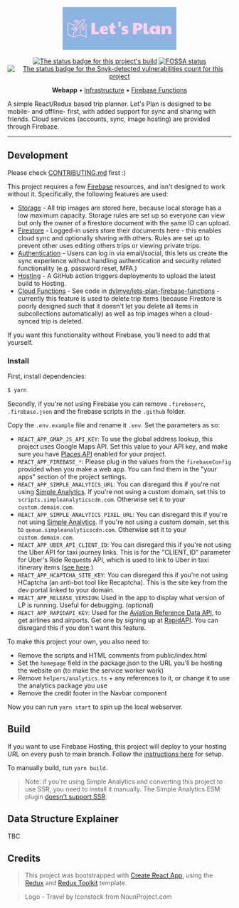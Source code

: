 <p align="center">
  <a href="https://lets-plan.ninja">
    <img src="https://raw.githubusercontent.com/dylmye/lets-plan/main/logo.png" alt="Let's Plan logo" height="96">
  </a>
</p>

<p align="center">
  <a href="https://github.com/dylmye/lets-plan/actions/workflows/firebase-hosting-merge.yml"><img alt="The status badge for this project's build" src="https://img.shields.io/github/actions/workflow/status/dylmye/lets-plan/firebase-hosting-merge.yml?logo=github"></a>
  <a href="https://app.fossa.com/projects/git%2Bgithub.com%2Fdylmye%2Flets-plan?ref=badge_shield"><img alt="FOSSA status" src="https://app.fossa.com/api/projects/git%2Bgithub.com%2Fdylmye%2Flets-plan.svg?type=shield"></a>
  <a href="https://snyk.io"><img alt="The status badge for the Snyk-detected vulnerabilities count for this project" src="https://img.shields.io/snyk/vulnerabilities/github/dylmye/lets-plan?logo=snyk"></a>
</p>

<p align="center">
    <strong>Webapp</strong> •
    <a href="https://github.com/dylmye/lets-plan-infra">Infrastructure</a> •
    <a href="https://github.com/dylmye/lets-plan-firebase-functions">Firebase Functions</a>
</p>

A simple React/Redux based trip planner. Let's Plan is designed to be mobile- and offline- first, with added support for sync and sharing with friends. Cloud services (accounts, sync, image hosting) are provided through Firebase.

---

## Development

Please check [CONTRIBUTING.md](./CONTRIBUTING.md) first :)

This project requires a few [Firebase](https://firebase.google.com/) resources, and isn't designed to work without it. Specifically, the following features are used:

* [Storage](https://firebase.google.com/products/storage) - All trip images are stored here, because local storage has a low maximum capacity. Storage rules are set up so everyone can view but only the owner of a firestore document with the same ID can upload.
* [Firestore](https://firebase.google.com/products/firestore) - Logged-in users store their documents here - this enables cloud sync and optionally sharing with others. Rules are set up to prevent other uses editing others trips or viewing private trips.
* [Authentication](https://firebase.google.com/products/auth) - Users can log in via email/social, this lets us create the sync experience without handling authentication and security related functionality (e.g. password reset, MFA.)
* [Hosting](https://firebase.google.com/products/hosting) - A GitHub action triggers deployments to upload the latest build to Hosting.
* [Cloud Functions](https://firebase.google.com/products/functions) - See code in [dylmye/lets-plan-firebase-functions](https://github.com/dylmye/lets-plan-firebase-functions) - currently this feature is used to delete trip items (because Firestore is poorly designed such that it doesn't let you delete all items in subcollections automatically) as well as trip images when a cloud-synced trip is deleted.

If you want this functionality without Firebase, you'll need to add that yourself.

### Install

First, install dependencies:

```bash
$ yarn
```

Secondly, if you're not using Firebase you can remove `.firebaserc`, `.firebase.json` and the firebase scripts in the `.github` folder.

Copy the `.env.example` file and rename it `.env`. Set the parameters as so:

- `REACT_APP_GMAP_JS_API_KEY`: To use the global address lookup, this project uses Google Maps API. Set this value to your API key, and make sure you have [Places API](https://console.cloud.google.com/marketplace/product/google/places-backend.googleapis.com) enabled for your project.
- `REACT_APP_FIREBASE_*`: Please plug in the values from the `firebaseConfig` provided when you make a web app. You can find them in the "your apps" section of the project settings.
- `REACT_APP_SIMPLE_ANALYTICS_URL`: You can disregard this if you're not using [Simple Analytics](https://simpleanalytics.com/). If you're not using a custom domain, set this to `scripts.simpleanalyticscdn.com`. Otherwise set it to your `custom.domain.com`.
- `REACT_APP_SIMPLE_ANALYTICS_PIXEL_URL`: You can disregard this if you're not using [Simple Analytics](https://simpleanalytics.com/). If you're not using a custom domain, set this to `queue.simpleanalyticscdn.com`. Otherwise set it to your `custom.domain.com`.
- `REACT_APP_UBER_API_CLIENT_ID`: You can disregard this if you're not using the Uber API for taxi journey links. This is for the "CLIENT_ID" parameter for Uber's Ride Requests API, which is used to link to Uber in taxi itinerary items ([see here](https://developer.uber.com/docs/riders/ride-requests/tutorials/deep-links/introduction#ride-requests).)
- `REACT_APP_HCAPTCHA_SITE_KEY`: You can disregard this if you're not using HCaptcha (an anti-bot tool like Recaptcha). This is the site key from the dev portal linked to your domain.
- `REACT_APP_RELEASE_VERSION`: Used in the app to display what version of LP is running. Useful for debugging. (optional)
- `REACT_APP_RAPIDAPI_KEY`: Used for the [Aviation Reference Data API](https://rapidapi.com/proground/api/aviation-reference-data), to get airlines and airports. Get one by signing up at [RapidAPI](https://rapidapi.com). You can disregard this if you don't want this feature.

To make this project your own, you also need to:

- Remove the scripts and HTML comments from public/index.html
- Set the `homepage` field in the package.json to the URL you'll be hosting the website on (to make the service worker work)
- Remove `helpers/analytics.ts` + any references to it, or change it to use the analytics package you use
- Remove the credit footer in the Navbar component

Now you can run `yarn start` to spin up the local webserver.

## Build

If you want to use Firebase Hosting, this project will deploy to your hosting URL on every push to main branch. Follow the [instructions here](https://create-react-app.dev/docs/deployment/#firebase) for setup.

To manually build, run `yarn build`.

> Note: if you're using Simple Analytics and converting this project to use SSR, you need to install it manually. The Simple Analytics ESM plugin [doesn't support SSR](https://github.com/DavidWells/analytics/blob/master/packages/analytics-plugin-simple-analytics/src/node.js).

## Data Structure Explainer

TBC

## Credits

> This project was bootstrapped with [Create React App](https://create-react-app.dev/), using the [Redux](https://redux.js.org/) and [Redux Toolkit](https://redux-toolkit.js.org/) template.

> Logo - Travel by Iconstock from NounProject.com
